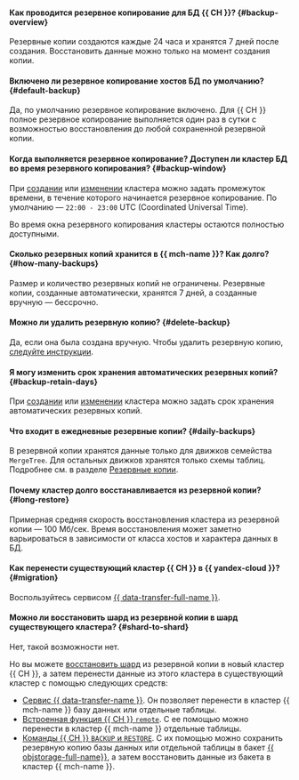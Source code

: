 #### Как проводится резервное копирование для БД {{ CH }}? {#backup-overview}

Резервные копии создаются каждые 24 часа и хранятся 7 дней после создания. Восстановить данные можно только на момент создания копии.

#### Включено ли резервное копирование хостов БД по умолчанию? {#default-backup}

Да, по умолчанию резервное копирование включено. Для {{ CH }} полное резервное копирование выполняется один раз в сутки с возможностью восстановления до любой сохраненной резервной копии.

#### Когда выполняется резервное копирование? Доступен ли кластер БД во время резервного копирования? {#backup-window}

При [создании](../../managed-clickhouse/operations/cluster-create.md) или [изменении](../../managed-clickhouse/operations/update.md#change-additional-settings) кластера можно задать промежуток времени, в течение которого начинается резервное копирование. По умолчанию — `22:00 - 23:00` UTC (Coordinated Universal Time).

Во время окна резервного копирования кластеры остаются полностью доступными.

#### Сколько резервных копий хранится в {{ mch-name }}? Как долго? {#how-many-backups}

Размер и количество резервных копий не ограничены. Резервные копии, созданные автоматически, хранятся 7 дней, а созданные вручную — бессрочно.

#### Можно ли удалить резервную копию? {#delete-backup}

Да, если она была создана вручную. Чтобы удалить резервную копию, [следуйте инструкции](../../managed-clickhouse/operations/cluster-backups.md#delete-backup).

#### Я могу изменить срок хранения автоматических резервных копий? {#backup-retain-days}

При [создании](../../managed-clickhouse/operations/cluster-create.md) или [изменении](../../managed-clickhouse/operations/update.md#change-additional-settings) кластера можно задать срок хранения автоматических резервных копий.

#### Что входит в ежедневные резервные копии? {#daily-backups}

В резервной копии хранятся данные только для движков семейства `MergeTree`. Для остальных движков хранятся только схемы таблиц. Подробнее см. в разделе [Резервные копии](../../managed-clickhouse/concepts/backup.md).

#### Почему кластер долго восстанавливается из резервной копии? {#long-restore}

Примерная средняя скорость восстановления кластера из резервной копии — 100 Мб/сек. Время восстановления может заметно варьироваться в зависимости от класса хостов и характера данных в БД.

#### Как перенести существующий кластер {{ CH }} в {{ yandex-cloud }}? {#migration}

Воспользуйтесь сервисом [{{ data-transfer-full-name }}](../../data-transfer/quickstart.md).

#### Можно ли восстановить шард из резервной копии в шард существующего кластера? {#shard-to-shard}

Нет, такой возможности нет.

Но вы можете [восстановить шард](../../managed-clickhouse/operations/cluster-backups.md#restore) из резервной копии в новый кластер {{ CH }}, а затем перенести данные из этого кластера в существующий кластер с помощью следующих средств:

* [Сервис {{ data-transfer-name }}](../../managed-clickhouse/tutorials/ch-to-mch-migration.md). Он позволяет перенести в кластер {{ mch-name }} базу данных или отдельные таблицы.
* [Встроенная функция {{ CH }} `remote`](../../managed-clickhouse/tutorials/data-migration.md#transfer-remote). С ее помощью можно перенести в кластер {{ mch-name }} отдельные таблицы.
* [Команды {{ CH }} `BACKUP` и `RESTORE`](../../managed-clickhouse/tutorials/data-migration.md#backup-objstorage). С их помощью можно сохранить резервную копию базы данных или отдельной таблицы в бакет [{{ objstorage-full-name}}](../../storage), а затем восстановить данные из бакета в кластер {{ mch-name }}.
